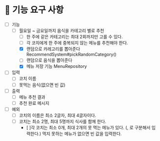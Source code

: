 # 📝 기능 요구 사항

- [ ] 기능
    - [ ] 월요일 ~ 금요일까지 음식을 카테고리 별로 추천
        - [ ] 한 주에 같은 카테고리는 최대 2회까지만 고를 수 있다.
        - [ ] 각 코치에게 한 주에 중복되지 않는 메뉴를 추천해야 한다.
        - [x] 랜덤으로 카레고리를 뽑아준다 RecommendSystem#pickRandomCategory()
        - [ ] 랜덤으로 음식을 뽑아준다
      - [x] 메뉴 저장 기능 MenuRepository

- [ ] 입력
    - [ ] 코치 이름
    - [ ] 못먹는 음식(없으면 빈 값)

- [ ] 출력
    - [ ] 메뉴 추천 결과
    - [ ] 추천 완료 메시지

- [ ] 예외
    - [ ] 코치의 이름은 최소 2글자, 최대 4글자이다.
    - [ ] 코치는 최소 2명, 최대 5명까지 식사를 함께 한다.
      - [ ]각 코치는 최소 0개, 최대 2개의 못 먹는 메뉴가 있다. (, 로 구분해서 입력한다.)
      먹지 못하는 메뉴가 없으면 빈 값을 입력한다.
